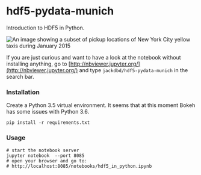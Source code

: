 # hdf5-pydata-munich

Introduction to HDF5 in Python.

![An image showing a subset of pickup locations of New York City yellow taxis during January 2015](https://github.com/jackdbd/hdf5-pydata-munich/blob/master/img/nyc-yellow-taxis-pickups.png "A subset of pickup locations of New York City yellow taxis during January 2015")

If you are just curious and want to have a look at the notebook without installing anything, go to [http://nbviewer.jupyter.org/](http://nbviewer.jupyter.org/) and type `jackdbd/hdf5-pydata-munich` in the search bar.


### Installation

Create a Python 3.5 virtual environment. It seems that at this moment Bokeh has some issues with Python 3.6.

```shell
pip install -r requirements.txt
```


### Usage

```shell
# start the notebook server
jupyter notebook  --port 8085
# open your browser and go to:
# http://localhost:8085/notebooks/hdf5_in_python.ipynb
```